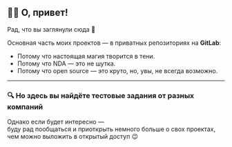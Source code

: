 ## 🤷‍♂️ О, привет!

Рад, что вы заглянули сюда 🙂

Основная часть моих проектов — в приватных репозиториях на **GitLab**:

- Потому что настоящая магия творится в тени.
- Потому что NDA — это не шутка.
- Потому что open source — это круто, но, увы, не всегда возможно.

---

### 🔍 Но здесь вы найдёте тестовые задания от разных компаний

Однако если будет интересно —  
буду рад пообщаться и приоткрыть немного больше о свох проектах, чем можно выложить в открытый доступ 😉

